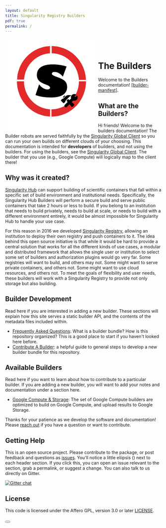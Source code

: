 ```yaml
---
layout: default
title: Singularity Registry Builders
pdf: true
permalink: /
---
```


<div style="float:right; margin-bottom:50px; color:#666">
</div>

<div>
    <img src="assets/img/logo.png" style="float:left">
</div><br><br>


# The Builders
Welcome to the Builders documentation! <a href="https://vsoch.github.io/builders/configs.json" target='_blank'>[builder-manifest]</a>.

## What are the Builders?
Hi friends! Welcome to the builders documentation! The Builder robots are served 
faithfully by the [Singularity Global Client](https://singularityhub.github.io/sregistry-cli)
so you can run your own builds on different clouds of your choosing. This documentation is intended for
**developers** of builders, and not using the builders. For using the builders, see the [Singularity Global Client](https://singularityhub.github.io/sregistry-cli/clients). The builder that you use (e.g., Google Compute) will logically map to the client there!

## Why was it created?
<a href="https://www.singularity-hub.org" target="_blank">Singularity Hub</a> can support building of scientific containers that fall within a specific set of build environment and institutional needs. Specifically, the Singularity Hub Builders will perform a secure build and serve public containers that take 2 hours or less to build. If you belong to an institution that needs to build privately, needs to build at scale, or needs to build with a different environment entirely, it would be almost impossible for Singularity Hub to handle your use case. 

For this reason in 2016 we developed <a href="https://singularityhub.github.io/sregistry" target="_blank">Singularity Registry</a>, allowing an institution to deploy their own registry and push containers to it. The idea behind this open source initiative is that while it would be hard to provide a central solution that works for all the different kinds of use cases, a modular and distributed framework that allows the single user or institution to select some set of builders and authorization plugins would go very far. Some registries will want to build, and others may not. Some might want to serve private containers, and others not. Some might want to use cloud resources, and others not. To meet the goals of flexibility and user needs, these builders will work with a Singularity Registry to provide not only storage but also building.

## Builder Development
Read here if you are interested in adding a new builder. These sections will explain how this site serves a static builder API, and the contents of the metadata files included within.
 - [Frequently Asked Questions](/builders/faq): What is a builder bundle? How is this repository organized? This is a good place to start if you haven't looked here before.
 - [Contribute A Builder](/builders/contribute-builder): a helpful guide to general steps to develop a new builder bundle for this repository.

## Available Builders
Read here if you want to learn about how to contribute to a particular builder. If you are adding a new builder, you will want to add your notes and documentation under a section here.
 - [Google Compute & Storage](/builders/builder-google-compute): The set of Google Compute builders are optimized to build on Google Compute, and upload results to Google Storage.


Thanks for your patience as we develop the software and documentation! Please <a href="https://github.com/singularityhub/builders" target="_blank">reach out</a> if you have a question or want to contribute.

## Getting Help
This is an open source project. Please contribute to the package, or post feedback and questions as <a href="https://github.com/singularityhub/builders" target="_blank">issues</a>. You'll notice a little eliipsis (<i class="fa fa-ellipsis-h"></i>) next to each header section. If you click this, you can open an issue relevant to the section, grab a permalink, or suggest a change. You can also talk to us directly on Gitter.

[![Gitter chat](https://badges.gitter.im/gitterHQ/gitter.png)](https://gitter.im/singularityhub/lobby)

## License

This code is licensed under the Affero GPL, version 3.0 or later [LICENSE](https://github.com/singularityhub/builders/blob/master/LICENSE).


<div>
    <a href="/builders/faq"><button class="next-button btn btn-primary"><i class="fa fa-chevron-right"></i> </button></a>
</div><br>
